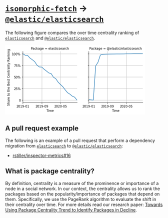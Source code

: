 # [`isomorphic-fetch`](https://www.npmjs.com/package/elasticsearch) -> [`@elastic/elasticsearch`](https://www.npmjs.com/package/@elastic/elasticsearch)

The following figure compares the over time centrality ranking of [`elasticsearch`](https://www.npmjs.com/package/elasticsearch) and [`@elastic/elasticsearch`](https://www.npmjs.com/package/@elastic/elasticsearch).

![the centrality of elasticsearch and @elastic/elasticsearch](../figs/elasticsearch_@elastic_elasticsearch.png)

## A pull request example

The following is an example of a pull request that perform a dependency migration from [`elasticsearch`](https://www.npmjs.com/package/elasticsearch) to [`@elastic/elasticsearch`](https://www.npmjs.com/package/@elastic/elasticsearch):

- [rstiller/inspector-metrics#16](https://github.com/rstiller/inspector-metrics/pull/16)

## What is package centrality?

By definition, centrality is a measure of the prominence or importance of a node in a social network.
In our context, the centrality allows us to rank the packages based on the popularity/importance of packages that depend on them.
Specifically, we use the PageRank algorithm to evaluate the shift in their centrality over time.
For more details read our research paper: [Towards Using Package Centrality Trend to Identify Packages in Decline](https://arxiv.org/abs/2107.10168).
